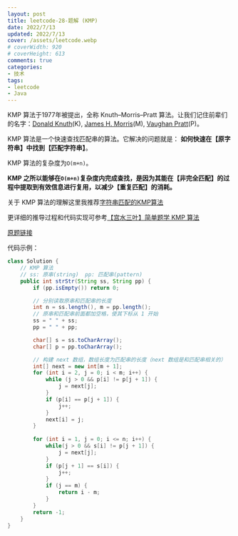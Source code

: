 ```yaml
---
layout: post
title: leetcode-28-题解 (KMP)
date: 2022/7/13
updated: 2022/7/13
cover: /assets/leetcode.webp
# coverWidth: 920
# coverHeight: 613
comments: true
categories: 
- 技术
tags:
- leetcode
- Java
---
```


KMP 算法于1977年被提出，全称 Knuth–Morris–Pratt 算法。让我们记住前辈们的名字：[Donald Knuth](https://en.wikipedia.org/wiki/Donald_Knuth)(K), [James H. Morris](https://en.wikipedia.org/wiki/James_H._Morris)(M), [Vaughan Pratt](https://en.wikipedia.org/wiki/Vaughan_Pratt)(P)。

KMP 算法是一个快速查找匹配串的算法。它解决的问题就是：
**如何快速在【原字符串】中找到【匹配字符串】**。

KMP 算法的复杂度为`O(m+n)`。

**KMP 之所以能够在`O(m+n)`复杂度内完成查找，是因为其能在【非完全匹配】的过程中提取到有效信息进行复用，以减少【重复匹配】的消耗。**

关于 KMP 算法的理解这里我推荐[字符串匹配的KMP算法](https://www.ruanyifeng.com/blog/2013/05/Knuth%E2%80%93Morris%E2%80%93Pratt_algorithm.html)

更详细的推导过程和代码实现可参考[【宫水三叶】简单题学 KMP 算法](https://leetcode.cn/problems/implement-strstr/solution/shua-chuan-lc-shuang-bai-po-su-jie-fa-km-tb86/)

[原题链接](https://leetcode.cn/problems/implement-strstr/)

代码示例：
```java
class Solution {
    // KMP 算法
    // ss: 原串(string)  pp: 匹配串(pattern)
    public int strStr(String ss, String pp) {
        if (pp.isEmpty()) return 0;

        // 分别读取原串和匹配串的长度
        int n = ss.length(), m = pp.length();
        // 原串和匹配串前面都加空格，使其下标从 1 开始
        ss = " " + ss;
        pp = " " + pp;

        char[] s = ss.toCharArray();
        char[] p = pp.toCharArray();

        // 构建 next 数组，数组长度为匹配串的长度（next 数组是和匹配串相关的）
        int[] next = new int[m + 1];
        for (int i = 2, j = 0; i < m; i++) {
            while (j > 0 && p[i] != p[j + 1]) {
                j = next[j];
            }
            if (p[i] == p[j + 1]) {
                j++;
            }
            next[i] = j;
        }
        
        for (int i = 1, j = 0; i <= n; i++) {
            while(j > 0 && s[i] != p[j + 1]) {
                j = next[j];
            }
            if (p[j + 1] == s[i]) {
                j++;
            }
            if (j == m) {
                return i - m;
            }
        }
        return -1;
    }
}
```